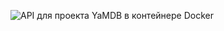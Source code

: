 ![API для проекта YaMDB в контейнере Docker](https://gihub.com/Kolchan1477/yamdb_final/actions/workflows/yamdb_workflow.yml.badge.svg)

